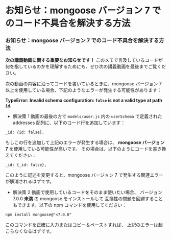 # お知らせ：mongoose バージョン 7 でのコード不具合を解決する方法

### お知らせ：mongoose バージョン 7 でのコード不具合を解決する方法

**次の講義動画に関する重要なお知らせです！**
このメモで言及しているコードが何を指しているのかを理解するためにも、ぜひ次の講義動画を最後までご覧ください。

次の動画の内容に沿ってコードを書いているときに、mongoose バージョン 7 以上を使用している場合、下記のようなエラーが発生する可能性があります：

  **TypeError: Invalid schema configuration: `false` is not a valid type at path `id`.**

- 解決策 1
  動画の最後の方で `models/user.js` 内の `userSchema` で定義された   addresses 配列に、以下のコード行を追加しています：

`_id: {id: false},`

  もしこの行を追加して上記のエラーが発生する場合は、   **mongoose バージョン 7** を使用している可能性が高いです。   その場合は、以下のようにコードを書き換えてください：

`_id: {_id: false},`

  このように記述を変更すると、mongoose バージョン 7 で発生する関連エラーが解消されるはずです。

- 解決策 2
  動画で使用しているコードをそのまま使いたい場合、   バージョン 7.0.0 **未満** の mongoose をインストールして   互換性の問題を回避することもできます。以下の npm コマンドを使用してください：

`npm install mongoose@"<7.0.0"`

  このコマンドを正確に入力またはコピー＆ペーストすれば、   上記のエラーは起こらなくなるはずです。